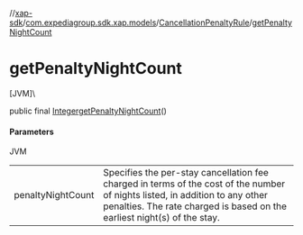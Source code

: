//[xap-sdk](../../../index.md)/[com.expediagroup.sdk.xap.models](../index.md)/[CancellationPenaltyRule](index.md)/[getPenaltyNightCount](get-penalty-night-count.md)

# getPenaltyNightCount

[JVM]\

public final [Integer](https://docs.oracle.com/javase/8/docs/api/java/lang/Integer.html)[getPenaltyNightCount](get-penalty-night-count.md)()

#### Parameters

JVM

| | |
|---|---|
| penaltyNightCount | Specifies the per-stay cancellation fee charged in terms of the cost of the number of nights listed, in addition to any other penalties. The rate charged is based on the earliest night(s) of the stay. |

